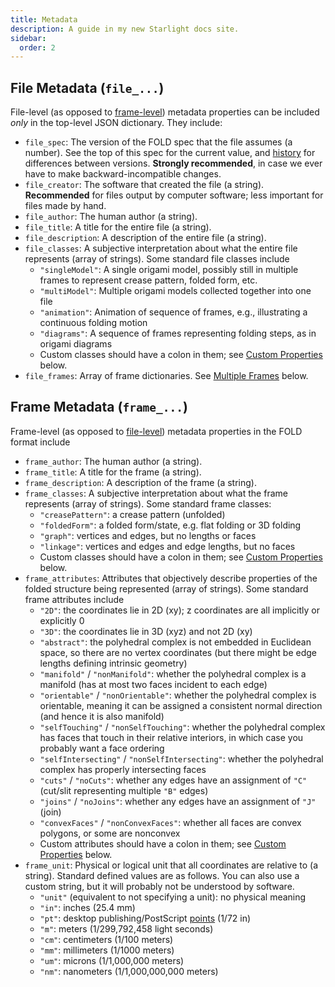 ```yaml
---
title: Metadata
description: A guide in my new Starlight docs site.
sidebar:
  order: 2
---
```


## File Metadata (`file_...`)

File-level (as opposed to [frame-level](#frame-metadata-frame_))
metadata properties can be included _only_ in the top-level JSON dictionary.
They include:

- `file_spec`: The version of the FOLD spec that the file assumes
  (a number). See the top of this spec for the current value,
  and [history](history.md) for differences between versions.
  **Strongly recommended**, in case we ever have to make
  backward-incompatible changes.
- `file_creator`: The software that created the file (a string).
  **Recommended** for files output by computer software;
  less important for files made by hand.
- `file_author`: The human author (a string).
- `file_title`: A title for the entire file (a string).
- `file_description`: A description of the entire file (a string).
- `file_classes`: A subjective interpretation about what the entire file
  represents (array of strings). Some standard file classes include
  - `"singleModel"`: A single origami model, possibly still in multiple frames
    to represent crease pattern, folded form, etc.
  - `"multiModel"`: Multiple origami models collected together into one file
  - `"animation"`: Animation of sequence of frames,
    e.g., illustrating a continuous folding motion
  - `"diagrams"`: A sequence of frames representing folding steps,
    as in origami diagrams
  - Custom classes should have a colon in them;
    see [Custom Properties](#custom-properties) below.
- `file_frames`: Array of frame dictionaries.
  See [Multiple Frames](#multiple-frames) below.

## Frame Metadata (`frame_...`)

Frame-level (as opposed to [file-level](#file-metadata-file_))
metadata properties in the FOLD format include

- `frame_author`: The human author (a string).
- `frame_title`: A title for the frame (a string).
- `frame_description`: A description of the frame (a string).
- `frame_classes`: A subjective interpretation about what the frame represents
  (array of strings). Some standard frame classes:
  - `"creasePattern"`: a crease pattern (unfolded)
  - `"foldedForm"`: a folded form/state, e.g. flat folding or 3D folding
  - `"graph"`: vertices and edges, but no lengths or faces
  - `"linkage"`: vertices and edges and edge lengths, but no faces
  - Custom classes should have a colon in them;
    see [Custom Properties](#custom-properties) below.
- `frame_attributes`: Attributes that objectively describe properties of the
  folded structure being represented (array of strings).
  Some standard frame attributes include
  - `"2D"`: the coordinates lie in 2D (xy); z coordinates are all implicitly
    or explicitly 0
  - `"3D"`: the coordinates lie in 3D (xyz) and not 2D (xy)
  - `"abstract"`: the polyhedral complex is not embedded in Euclidean space,
  so there are no vertex coordinates (but there might be edge lengths
  defining intrinsic geometry)
  <!--
  - `"concrete"`: the polyhedral complex is embedded in Euclidean space,
    so there should be vertex coordinates
    -->
  - `"manifold"` / `"nonManifold"`:
    whether the polyhedral complex is a manifold
    (has at most two faces incident to each edge)
  - `"orientable"` / `"nonOrientable"`:
    whether the polyhedral complex is orientable, meaning it can be
    assigned a consistent normal direction (and hence it is also manifold)
  - `"selfTouching"` / `"nonSelfTouching"`:
    whether the polyhedral complex has faces that touch in their
    relative interiors, in which case you probably want a face ordering
  - `"selfIntersecting"` / `"nonSelfIntersecting"`:
    whether the polyhedral complex has properly intersecting faces
  - `"cuts"` / `"noCuts"`:
    whether any edges have an assignment of `"C"`
    (cut/slit representing multiple `"B"` edges)
  - `"joins"` / `"noJoins"`:
    whether any edges have an assignment of `"J"` (join)
  - `"convexFaces"` / `"nonConvexFaces"`:
    whether all faces are convex polygons, or some are nonconvex
  - Custom attributes should have a colon in them;
    see [Custom Properties](#custom-properties) below.
- `frame_unit`: Physical or logical unit that all coordinates are
  relative to (a string). Standard defined values are as follows.
  You can also use a custom string, but it will probably not be
  understood by software.
  - `"unit"` (equivalent to not specifying a unit): no physical meaning
  - `"in"`: inches (25.4 mm)
  - `"pt"`: desktop publishing/PostScript [points](<https://en.wikipedia.org/wiki/Point_(typography)>) (1/72 in)
  - `"m"`: meters (1/299,792,458 light seconds)
  - `"cm"`: centimeters (1/100 meters)
  - `"mm"`: millimeters (1/1000 meters)
  - `"um"`: microns (1/1,000,000 meters)
  - `"nm"`: nanometers (1/1,000,000,000 meters)
